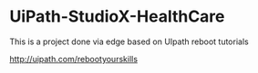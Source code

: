 # UiPath-StudioX-HealthCare
 This is a project done via edge based on UIpath reboot tutorials

http://uipath.com/rebootyourskills
